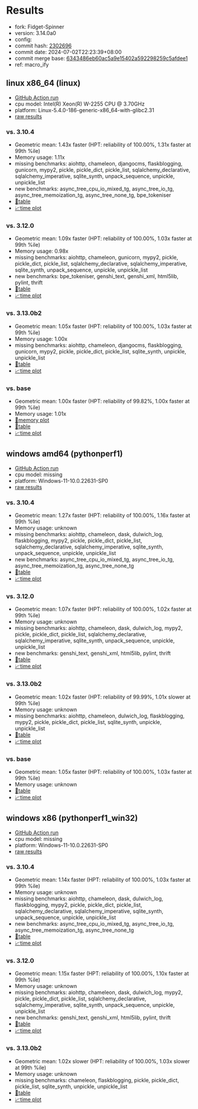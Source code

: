 # Results

- fork: Fidget-Spinner
- version: 3.14.0a0
- config: 
- commit hash: [2302696](https://github.com/Fidget%2dSpinner/cpython/commit/2302696)
- commit date: 2024-07-02T22:23:39+08:00
- commit merge base: [6343486eb60ac5a9e15402a592298259c5afdee1](https://github.com/Fidget%2dSpinner/cpython/commit/6343486eb60ac5a9e15402a592298259c5afdee1)
- ref: macro_ify

## linux x86_64 (linux)

- [GitHub Action run](https://github.com/faster-cpython/benchmarking/actions/runs/9765724010)
- cpu model: Intel(R) Xeon(R) W-2255 CPU @ 3.70GHz
- platform: Linux-5.4.0-186-generic-x86_64-with-glibc2.31
- [raw results](bm-20240702-linux-x86_64-Fidget%252dSpinner-macro_ify-3.14.0a0-2302696.json)

### vs. 3.10.4

- Geometric mean: 1.43x faster (HPT: reliability of 100.00%, 1.31x faster at 99th %ile)
- Memory usage: 1.11x
- missing benchmarks: aiohttp, chameleon, djangocms, flaskblogging, gunicorn, mypy2, pickle, pickle_dict, pickle_list, sqlalchemy_declarative, sqlalchemy_imperative, sqlite_synth, unpack_sequence, unpickle, unpickle_list
- new benchmarks: async_tree_cpu_io_mixed_tg, async_tree_io_tg, async_tree_memoization_tg, async_tree_none_tg, bpe_tokeniser
- [📄table](bm-20240702-linux-x86_64-Fidget%252dSpinner-macro_ify-3.14.0a0-2302696-vs-3.10.4.md)
- [📈time plot](bm-20240702-linux-x86_64-Fidget%252dSpinner-macro_ify-3.14.0a0-2302696-vs-3.10.4.svg)

### vs. 3.12.0

- Geometric mean: 1.09x faster (HPT: reliability of 100.00%, 1.03x faster at 99th %ile)
- Memory usage: 0.98x
- missing benchmarks: aiohttp, chameleon, gunicorn, mypy2, pickle, pickle_dict, pickle_list, sqlalchemy_declarative, sqlalchemy_imperative, sqlite_synth, unpack_sequence, unpickle, unpickle_list
- new benchmarks: bpe_tokeniser, genshi_text, genshi_xml, html5lib, pylint, thrift
- [📄table](bm-20240702-linux-x86_64-Fidget%252dSpinner-macro_ify-3.14.0a0-2302696-vs-3.12.0.md)
- [📈time plot](bm-20240702-linux-x86_64-Fidget%252dSpinner-macro_ify-3.14.0a0-2302696-vs-3.12.0.svg)

### vs. 3.13.0b2

- Geometric mean: 1.05x faster (HPT: reliability of 100.00%, 1.03x faster at 99th %ile)
- Memory usage: 1.00x
- missing benchmarks: aiohttp, chameleon, djangocms, flaskblogging, gunicorn, mypy2, pickle, pickle_dict, pickle_list, sqlite_synth, unpickle, unpickle_list
- [📄table](bm-20240702-linux-x86_64-Fidget%252dSpinner-macro_ify-3.14.0a0-2302696-vs-3.13.0b2.md)
- [📈time plot](bm-20240702-linux-x86_64-Fidget%252dSpinner-macro_ify-3.14.0a0-2302696-vs-3.13.0b2.svg)

### vs. base

- Geometric mean: 1.00x faster (HPT: reliability of 99.82%, 1.00x faster at 99th %ile)
- Memory usage: 1.01x
- [🧠memory plot](bm-20240702-linux-x86_64-Fidget%252dSpinner-macro_ify-3.14.0a0-2302696-vs-base-mem.svg)
- [📄table](bm-20240702-linux-x86_64-Fidget%252dSpinner-macro_ify-3.14.0a0-2302696-vs-base.md)
- [📈time plot](bm-20240702-linux-x86_64-Fidget%252dSpinner-macro_ify-3.14.0a0-2302696-vs-base.svg)

## windows amd64 (pythonperf1)

- [GitHub Action run](https://github.com/faster-cpython/benchmarking/actions/runs/9764247137)
- cpu model: missing
- platform: Windows-11-10.0.22631-SP0
- [raw results](bm-20240702-pythonperf1-amd64-Fidget%252dSpinner-macro_ify-3.14.0a0-2302696.json)

### vs. 3.10.4

- Geometric mean: 1.27x faster (HPT: reliability of 100.00%, 1.16x faster at 99th %ile)
- Memory usage: unknown
- missing benchmarks: aiohttp, chameleon, dask, dulwich_log, flaskblogging, mypy2, pickle, pickle_dict, pickle_list, sqlalchemy_declarative, sqlalchemy_imperative, sqlite_synth, unpack_sequence, unpickle, unpickle_list
- new benchmarks: async_tree_cpu_io_mixed_tg, async_tree_io_tg, async_tree_memoization_tg, async_tree_none_tg
- [📄table](bm-20240702-pythonperf1-amd64-Fidget%252dSpinner-macro_ify-3.14.0a0-2302696-vs-3.10.4.md)
- [📈time plot](bm-20240702-pythonperf1-amd64-Fidget%252dSpinner-macro_ify-3.14.0a0-2302696-vs-3.10.4.svg)

### vs. 3.12.0

- Geometric mean: 1.07x faster (HPT: reliability of 100.00%, 1.02x faster at 99th %ile)
- Memory usage: unknown
- missing benchmarks: aiohttp, chameleon, dask, dulwich_log, mypy2, pickle, pickle_dict, pickle_list, sqlalchemy_declarative, sqlalchemy_imperative, sqlite_synth, unpack_sequence, unpickle, unpickle_list
- new benchmarks: genshi_text, genshi_xml, html5lib, pylint, thrift
- [📄table](bm-20240702-pythonperf1-amd64-Fidget%252dSpinner-macro_ify-3.14.0a0-2302696-vs-3.12.0.md)
- [📈time plot](bm-20240702-pythonperf1-amd64-Fidget%252dSpinner-macro_ify-3.14.0a0-2302696-vs-3.12.0.svg)

### vs. 3.13.0b2

- Geometric mean: 1.02x faster (HPT: reliability of 99.99%, 1.01x slower at 99th %ile)
- Memory usage: unknown
- missing benchmarks: aiohttp, chameleon, dulwich_log, flaskblogging, mypy2, pickle, pickle_dict, pickle_list, sqlite_synth, unpickle, unpickle_list
- [📄table](bm-20240702-pythonperf1-amd64-Fidget%252dSpinner-macro_ify-3.14.0a0-2302696-vs-3.13.0b2.md)
- [📈time plot](bm-20240702-pythonperf1-amd64-Fidget%252dSpinner-macro_ify-3.14.0a0-2302696-vs-3.13.0b2.svg)

### vs. base

- Geometric mean: 1.05x faster (HPT: reliability of 100.00%, 1.03x faster at 99th %ile)
- Memory usage: unknown
- [📄table](bm-20240702-pythonperf1-amd64-Fidget%252dSpinner-macro_ify-3.14.0a0-2302696-vs-base.md)
- [📈time plot](bm-20240702-pythonperf1-amd64-Fidget%252dSpinner-macro_ify-3.14.0a0-2302696-vs-base.svg)

## windows x86 (pythonperf1_win32)

- [GitHub Action run](https://github.com/faster-cpython/benchmarking/actions/runs/9764250031)
- cpu model: missing
- platform: Windows-11-10.0.22631-SP0
- [raw results](bm-20240702-pythonperf1_win32-x86-Fidget%252dSpinner-macro_ify-3.14.0a0-2302696.json)

### vs. 3.10.4

- Geometric mean: 1.14x faster (HPT: reliability of 100.00%, 1.03x faster at 99th %ile)
- Memory usage: unknown
- missing benchmarks: aiohttp, chameleon, dask, dulwich_log, flaskblogging, mypy2, pickle, pickle_dict, pickle_list, sqlalchemy_declarative, sqlalchemy_imperative, sqlite_synth, unpack_sequence, unpickle, unpickle_list
- new benchmarks: async_tree_cpu_io_mixed_tg, async_tree_io_tg, async_tree_memoization_tg, async_tree_none_tg
- [📄table](bm-20240702-pythonperf1_win32-x86-Fidget%252dSpinner-macro_ify-3.14.0a0-2302696-vs-3.10.4.md)
- [📈time plot](bm-20240702-pythonperf1_win32-x86-Fidget%252dSpinner-macro_ify-3.14.0a0-2302696-vs-3.10.4.svg)

### vs. 3.12.0

- Geometric mean: 1.15x faster (HPT: reliability of 100.00%, 1.10x faster at 99th %ile)
- Memory usage: unknown
- missing benchmarks: aiohttp, chameleon, dask, dulwich_log, mypy2, pickle, pickle_dict, pickle_list, sqlalchemy_declarative, sqlalchemy_imperative, sqlite_synth, unpack_sequence, unpickle, unpickle_list
- new benchmarks: genshi_text, genshi_xml, html5lib, pylint, thrift
- [📄table](bm-20240702-pythonperf1_win32-x86-Fidget%252dSpinner-macro_ify-3.14.0a0-2302696-vs-3.12.0.md)
- [📈time plot](bm-20240702-pythonperf1_win32-x86-Fidget%252dSpinner-macro_ify-3.14.0a0-2302696-vs-3.12.0.svg)

### vs. 3.13.0b2

- Geometric mean: 1.02x slower (HPT: reliability of 100.00%, 1.03x slower at 99th %ile)
- Memory usage: unknown
- missing benchmarks: chameleon, flaskblogging, pickle, pickle_dict, pickle_list, sqlite_synth, unpickle, unpickle_list
- [📄table](bm-20240702-pythonperf1_win32-x86-Fidget%252dSpinner-macro_ify-3.14.0a0-2302696-vs-3.13.0b2.md)
- [📈time plot](bm-20240702-pythonperf1_win32-x86-Fidget%252dSpinner-macro_ify-3.14.0a0-2302696-vs-3.13.0b2.svg)

